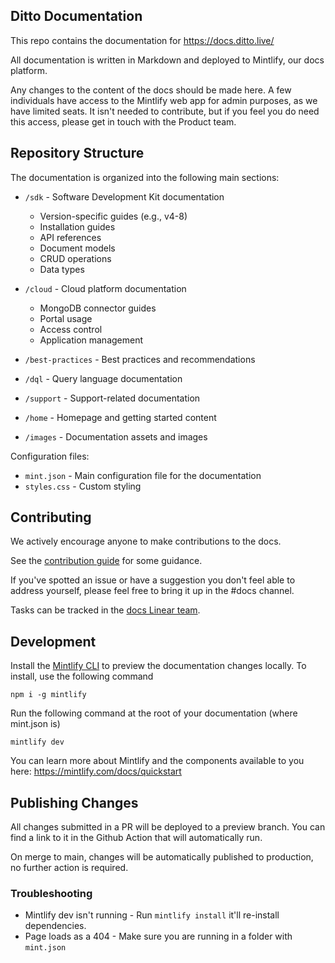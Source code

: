 ## Ditto Documentation

This repo contains the documentation for https://docs.ditto.live/ 

All documentation is written in Markdown and deployed to Mintlify, our docs platform.

Any changes to the content of the docs should be made here. A few individuals have access to the Mintlify web app for 
admin purposes, as we have limited seats. It isn't needed to contribute, but if you feel you do need this access, 
please get in touch with the Product team. 

## Repository Structure

The documentation is organized into the following main sections:

- `/sdk` - Software Development Kit documentation
    - Version-specific guides (e.g., v4-8)
    - Installation guides
    - API references
    - Document models
    - CRUD operations
    - Data types

- `/cloud` - Cloud platform documentation
    - MongoDB connector guides
    - Portal usage
    - Access control
    - Application management

- `/best-practices` - Best practices and recommendations
- `/dql` - Query language documentation
- `/support` - Support-related documentation
- `/home` - Homepage and getting started content
- `/images` - Documentation assets and images

Configuration files:
- `mint.json` - Main configuration file for the documentation
- `styles.css` - Custom styling

## Contributing

We actively encourage anyone to make contributions to the docs.

See the [contribution guide](./CONTRIBUTING.md) for some guidance.

If you've spotted an issue or have a suggestion you don't feel able to address yourself, please feel free to bring it 
up in the #docs channel.

Tasks can be tracked in the [docs Linear team](https://linear.app/ditto/team/DOCS/all).

## Development

Install the [Mintlify CLI](https://www.npmjs.com/package/mintlify) to preview the documentation changes locally. To 
install, use the following command

```
npm i -g mintlify
```

Run the following command at the root of your documentation (where mint.json is)

```
mintlify dev
```

You can learn more about Mintlify and the components available to you here:
https://mintlify.com/docs/quickstart

## Publishing Changes

All changes submitted in a PR will be deployed to a preview branch. You can find a link to it in the Github Action that 
will automatically run.

On merge to main, changes will be automatically published to production, no further action is required. 

### Troubleshooting

- Mintlify dev isn't running - Run `mintlify install` it'll re-install dependencies.
- Page loads as a 404 - Make sure you are running in a folder with `mint.json`
